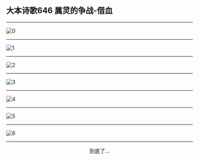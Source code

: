 
## 大本诗歌646 属灵的争战-借血
        
<div id="aplayer0"></div>

---

<img alt="0" data-original="/data/d0645/0">

---

<img alt="1" data-original="/data/d0645/1">

---

<img alt="2" data-original="/data/d0645/2">

---

<img alt="3" data-original="/data/d0645/3">

---

<img alt="4" data-original="/data/d0645/4">

---

<img alt="5" data-original="/data/d0645/5">

---

<img alt="6" data-original="/data/d0645/6">

---

<p style="text-align: center">到底了...</p>

<script src="/js/dist-view.js"></script>

<script>
MAIN.id = 'd0645';
        
const ap0 = new APlayer({
    container: document.getElementById('aplayer0'),
    volume: 1,
    loop: 'none',
    preload: 'none',
    audio: [{
        name: '大本诗歌646.mp3',
        artist: '大本诗歌',
        url: 'https://res.wx.qq.com/voice/getvoice?mediaid=MzI0NTk3MDM5M18yMjQ3NDk1ODYw',
        cover: '/favicon'
    }]
});
</script>
